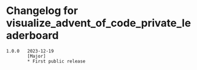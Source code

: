# Changelog for visualize_advent_of_code_private_leaderboard

```
1.0.0   2023-12-19
        [Major]
        * First public release
```
